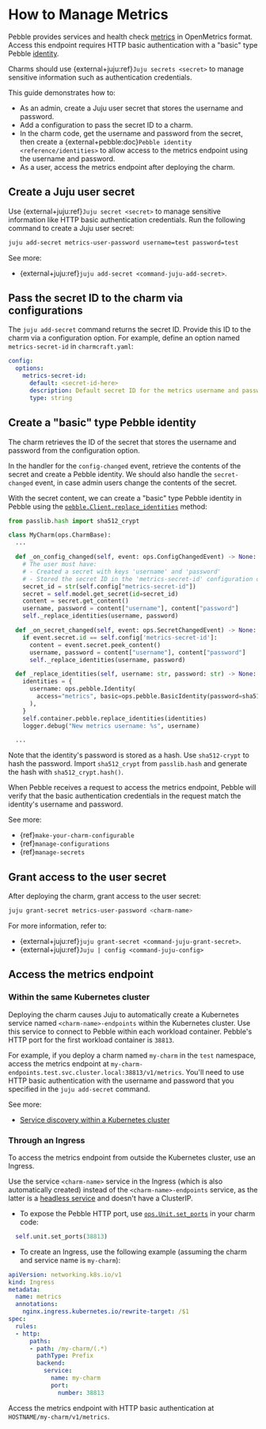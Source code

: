 # How to Manage Metrics

Pebble provides services and health check [metrics](https://documentation.ubuntu.com/pebble/reference/api/#/metrics/get_v1_metrics) in OpenMetrics format. Access this endpoint requires HTTP basic authentication with a "basic" type Pebble [identity](https://documentation.ubuntu.com/pebble/reference/identities/).

Charms should use {external+juju:ref}`Juju secrets <secret>` to manage sensitive information such as authentication credentials.

This guide demonstrates how to:

- As an admin, create a Juju user secret that stores the username and password.
- Add a configuration to pass the secret ID to a charm.
- In the charm code, get the username and password from the secret, then create a {external+pebble:doc}`Pebble identity <reference/identities>` to allow access to the metrics endpoint using the username and password.
- As a user, access the metrics endpoint after deploying the charm.

## Create a Juju user secret

Use {external+juju:ref}`Juju secret <secret>` to manage sensitive information like HTTP basic authentication credentials. Run the following command to create a Juju user secret:

```bash
juju add-secret metrics-user-password username=test password=test
```

See more:

- {external+juju:ref}`juju add-secret <command-juju-add-secret>`.

## Pass the secret ID to the charm via configurations

The `juju add-secret` command returns the secret ID. Provide this ID to the charm via a configuration option. For example, define an option named `metrics-secret-id` in `charmcraft.yaml`:

```yaml
config:
  options:
    metrics-secret-id:
      default: <secret-id-here>
      description: Default secret ID for the metrics username and password
      type: string
```

## Create a "basic" type Pebble identity

The charm retrieves the ID of the secret that stores the username and password from the configuration option.

In the handler for the `config-changed` event, retrieve the contents of the secret and create a Pebble identity. We should also handle the `secret-changed` event, in case admin users change the contents of the secret.

With the secret content, we can create a "basic" type Pebble identity in Pebble using the [`pebble.Client.replace_identities`](ops.pebble.Client.replace_identities) method:

```python
from passlib.hash import sha512_crypt

class MyCharm(ops.CharmBase):
  ...

  def _on_config_changed(self, event: ops.ConfigChangedEvent) -> None:
    # The user must have:
    # - Created a secret with keys 'username' and 'password'
    # - Stored the secret ID in the 'metrics-secret-id' configuration option
    secret_id = str(self.config["metrics-secret-id"])
    secret = self.model.get_secret(id=secret_id)
    content = secret.get_content()
    username, password = content["username"], content["password"]
    self._replace_identities(username, password)

  def _on_secret_changed(self, event: ops.SecretChangedEvent) -> None:
    if event.secret.id == self.config['metrics-secret-id']:
      content = event.secret.peek_content()
      username, password = content["username"], content["password"]
      self._replace_identities(username, password)

  def _replace_identities(self, username: str, password: str) -> None:
    identities = {
      username: ops.pebble.Identity(
        access="metrics", basic=ops.pebble.BasicIdentity(password=sha512_crypt.hash(password))
      ),
    }
    self.container.pebble.replace_identities(identities)
    logger.debug("New metrics username: %s", username)

  ...
```

Note that the identity's password is stored as a hash. Use `sha512-crypt` to hash the password. Import `sha512_crypt` from `passlib.hash` and generate the hash with `sha512_crypt.hash()`.

When Pebble receives a request to access the metrics endpoint, Pebble will verify that the basic authentication credentials in the request match the identity's username and password.

See more:

- {ref}`make-your-charm-configurable`
- {ref}`manage-configurations`
- {ref}`manage-secrets`

## Grant access to the user secret

After deploying the charm, grant access to the user secret:

```bash
juju grant-secret metrics-user-password <charm-name>
```

For more information, refer to:

- {external+juju:ref}`juju grant-secret <command-juju-grant-secret>`.
- {external+juju:ref}`Juju | config <command-juju-config>`

## Access the metrics endpoint

### Within the same Kubernetes cluster

Deploying the charm causes Juju to automatically create a Kubernetes service named `<charm-name>-endpoints` within the Kubernetes cluster. Use this service to connect to Pebble within each workload container. Pebble's HTTP port for the first workload container is `38813`.

For example, if you deploy a charm named `my-charm` in the `test` namespace, access the metrics endpoint at `my-charm-endpoints.test.svc.cluster.local:38813/v1/metrics`. You'll need to use HTTP basic authentication with the username and password that you specified in the `juju add-secret` command.

See more:

- [Service discovery within a Kubernetes cluster](https://kubernetes.io/docs/concepts/services-networking/dns-pod-service/)

### Through an Ingress

To access the metrics endpoint from outside the Kubernetes cluster, use an Ingress.

Use the service `<charm-name>` service in the Ingress (which is also automatically created) instead of the `<charm-name>-endpoints` service, as the latter is a [headless service](https://kubernetes.io/docs/concepts/services-networking/service/#headless-services) and doesn't have a ClusterIP.

- To expose the Pebble HTTP port, use [`ops.Unit.set_ports`](ops.Unit.set_ports) in your charm code:

```python
  self.unit.set_ports(38813)
```

- To create an Ingress, use the following example (assuming the charm and service name is `my-charm`):

```yaml
apiVersion: networking.k8s.io/v1
kind: Ingress
metadata:
  name: metrics
  annotations:
    nginx.ingress.kubernetes.io/rewrite-target: /$1
spec:
  rules:
  - http:
      paths:
      - path: /my-charm/(.*)
        pathType: Prefix
        backend:
          service:
            name: my-charm
            port:
              number: 38813
```

Access the metrics endpoint with HTTP basic authentication at `HOSTNAME/my-charm/v1/metrics`.
